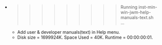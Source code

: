 * >>>>>>>>> Running inst-min-win-jwm-help-manuals-text.sh ...
  * Add user & developer manuals(text) in Help menu.
  * Disk size = 1699924K. Space Used = 40K. Runtime = 00:00:00:01.
